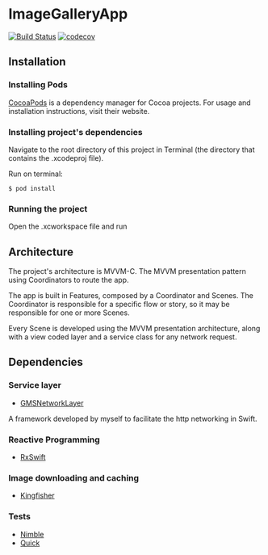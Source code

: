 # ImageGalleryApp

[![Build Status](https://travis-ci.com/GabrielSilveiraa/ImageGalleryApp.svg?token=7saYWsx5v6apX8usgxcf&branch=master)](https://travis-ci.com/GabrielSilveiraa/ImageGalleryApp) [![codecov](https://codecov.io/gh/GabrielSilveiraa/ImageGalleryApp/branch/develop/graph/badge.svg?token=NY3065LPW2)](https://codecov.io/gh/GabrielSilveiraa/ImageGalleryApp)

## Installation

### Installing Pods
[CocoaPods](https://cocoapods.org) is a dependency manager for Cocoa projects. For usage and installation instructions, visit their website.

### Installing project's dependencies
Navigate to the root directory of this project in Terminal (the directory that contains the .xcodeproj file).

Run on terminal:
```
$ pod install
```

### Running the project
Open the .xcworkspace file and run

## Architecture

The project's architecture is MVVM-C. The MVVM presentation pattern using Coordinators to route the app.

The app is built in Features, composed by a Coordinator and Scenes.
The Coordinator is responsible for a specific flow or story, so it may be responsible for one or more Scenes.

Every Scene is developed using the MVVM presentation architecture, along with a view coded layer and a service class for any network request.

## Dependencies

### Service layer

* [GMSNetworkLayer](https://github.com/GabrielSilveiraa/GMSNetworkLayer)

A framework developed by myself to facilitate the http networking in Swift.

### Reactive Programming

* [RxSwift](https://github.com/ReactiveX/RxSwift)

### Image downloading and caching

* [Kingfisher](https://github.com/onevcat/Kingfisher)

### Tests

* [Nimble](https://github.com/Quick/Nimble)
* [Quick](https://github.com/Quick/Quick)
